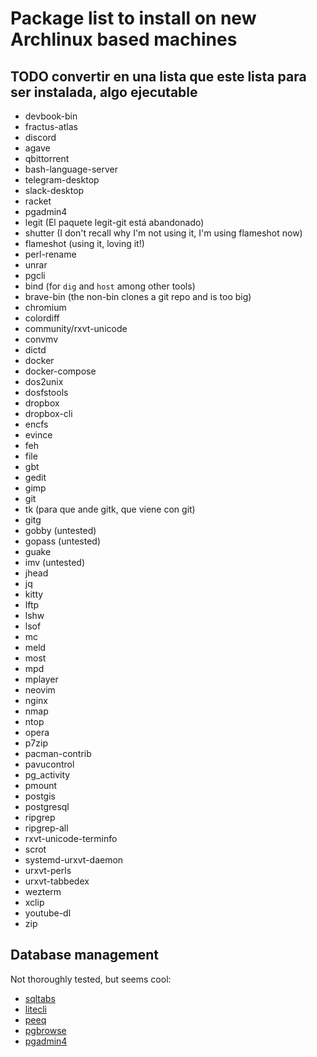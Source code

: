 # Package list to install on new Archlinux based machines

## TODO convertir en una lista que este lista para ser instalada, algo ejecutable

- devbook-bin
- fractus-atlas
- discord
- agave
- qbittorrent
- bash-language-server
- telegram-desktop
- slack-desktop
- racket
- pgadmin4
- legit (El paquete legit-git está abandonado)
- shutter (I don't recall why I'm not using it, I'm using flameshot now)
- flameshot (using it, loving it!)
- perl-rename
- unrar
- pgcli
- bind (for `dig` and `host` among other tools)
- brave-bin (the non-bin clones a git repo and is too big)
- chromium
- colordiff
- community/rxvt-unicode
- convmv
- dictd
- docker
- docker-compose
- dos2unix
- dosfstools
- dropbox
- dropbox-cli
- encfs
- evince
- feh
- file
- gbt
- gedit
- gimp
- git
- tk (para que ande gitk, que viene con git)
- gitg
- gobby (untested)
- gopass (untested)
- guake
- imv (untested)
- jhead
- jq
- kitty
- lftp
- lshw
- lsof
- mc
- meld
- most
- mpd
- mplayer
- neovim
- nginx
- nmap
- ntop
- opera
- p7zip
- pacman-contrib
- pavucontrol
- pg_activity
- pmount
- postgis
- postgresql
- ripgrep
- ripgrep-all
- rxvt-unicode-terminfo
- scrot
- systemd-urxvt-daemon
- urxvt-perls
- urxvt-tabbedex
- wezterm
- xclip
- youtube-dl
- zip

## Database management
Not thoroughly tested, but seems cool:

- [sqltabs](https://www.sqltabs.com/)
- [litecli](https://github.com/dbcli/litecli)
- [peeq](https://github.com/dbhowell/peeq)
- [pgbrowse](https://github.com/Geballin/PgBrowse)
- [pgadmin4](https://www.pgadmin.org/)
